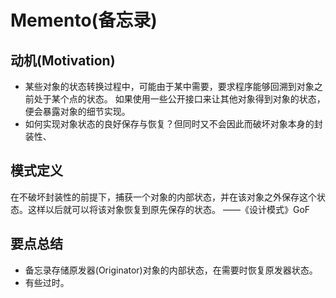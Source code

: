 # Memento(备忘录)

## 动机(Motivation)
+ 某些对象的状态转换过程中，可能由于某中需要，要求程序能够回溯到对象之前处于某个点的状态。
如果使用一些公开接口来让其他对象得到对象的状态，便会暴露对象的细节实现。
+ 如何实现对象状态的良好保存与恢复？但同时又不会因此而破坏对象本身的封装性、

## 模式定义
在不破坏封装性的前提下，捕获一个对象的内部状态，并在该对象之外保存这个状态。这样以后就可以将该对象恢复到原先保存的状态。
——《设计模式》GoF

## 要点总结
+ 备忘录存储原发器(Originator)对象的内部状态，在需要时恢复原发器状态。
+ 有些过时。
